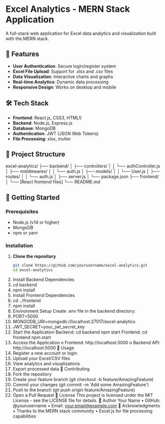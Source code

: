 # Excel Analytics - MERN Stack Application

A full-stack web application for Excel data analytics and visualization built with the MERN stack.

## 🚀 Features

- **User Authentication**: Secure login/register system
- **Excel File Upload**: Support for .xlsx and .csv files
- **Data Visualization**: Interactive charts and graphs
- **Real-time Analytics**: Dynamic data processing
- **Responsive Design**: Works on desktop and mobile

## 🛠️ Tech Stack

- **Frontend**: React.js, CSS3, HTML5
- **Backend**: Node.js, Express.js
- **Database**: MongoDB
- **Authentication**: JWT (JSON Web Tokens)
- **File Processing**: xlsx, multer

## 📁 Project Structure

excel-analytics/ ├── backend/ │ ├── controllers/ │ │ └── authController.js │ ├── middlewares/ │ │ └── auth.js │ ├── models/ │ │ └── User.js │ ├── routes/ │ │ └── auth.js │ ├── server.js │ └── package.json ├── frontend/ │ └── [React frontend files] └── README.md

## 🚀 Getting Started

### Prerequisites
- Node.js (v14 or higher)
- MongoDB
- npm or yarn

### Installation

1. **Clone the repository**
   ```bash
   git clone https://github.com/yourusername/excel-analytics.git
   cd excel-analytics
2.	Install Backend Dependencies
3.	cd backend
4.	npm install
5.	Install Frontend Dependencies
6.	cd ../frontend
7.	npm install
8.	Environment Setup Create .env file in the backend directory:
9.	PORT=5000
10.	MONGODB_URI=mongodb://localhost:27017/excel-analytics
11.	JWT_SECRET=your_jwt_secret_key
12.	Start the Application
Backend:
cd backend
npm start
Frontend:
cd frontend
npm start
13.	Access the Application
o	Frontend: http://localhost:3000
o	Backend API: http://localhost:5000
📱 Usage
1.	Register a new account or login
2.	Upload your Excel/CSV files
3.	View analytics and visualizations
4.	Export processed data
🤝 Contributing
1.	Fork the repository
2.	Create your feature branch (git checkout -b feature/AmazingFeature)
3.	Commit your changes (git commit -m 'Add some AmazingFeature')
4.	Push to the branch (git push origin feature/AmazingFeature)
5.	Open a Pull Request
📄 License
This project is licensed under the MIT License - see the LICENSE file for details.
👤 Author
Your Name
•	GitHub: @yourusername
•	Email: your.email@example.com
🙏 Acknowledgments
•	Thanks to the MERN stack community
•	Excel.js for file processing capabilities
